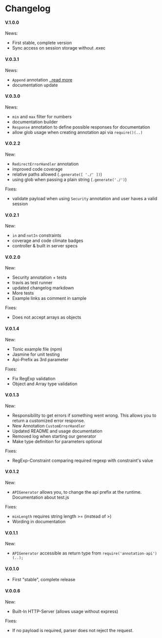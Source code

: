 # Changelog

#### V.1.0.0
News:
- First stable, complete version
- Sync access on session storage without .exec

#### V.0.3.1
News:
- `Append` annotation [..read more](annotations.md#L23)
- documentation update

#### V.0.3.0
News:
- `min` and `max` filter for numbers
- documentation builder
- `Response` annotation to define possible responses for documentation
- allow glob usage when creating annotation api via `require()(..)`

#### V.0.2.2
New:
- `RedirectErrorHandler` annotation
- improved code coverage
- relative paths allowed (`.generate([ './' ])`)
- using glob when passing a plain string (`.generate('./')`)

Fixes:
- validate payload when using `Security` annotation and user haves a valid session

#### V.0.2.1
New:
- `in` and `notIn` constraints
- coverage and code climate badges
- controller & built in server specs

#### V.0.2.0
New:
- Security annotation + tests
- travis as test runner
- updated changelog markdown
- More tests
- Example links as comment in sample

Fixes:
- Does not accept arrays as objects

#### V.0.1.4
New:
- Tonic example file (npm)
- Jasmine for unit testing
- Api-Prefix as 3rd parameter

Fixes:
- Fix RegExp validation
- Object and Array type validation

#### V.0.1.3
New:  
- Responsibility to get errors if something went wrong. This allows you to return a customized error response.  
- New Annotation `CustomErrorHandler`  
- Updated README and usage documentation  
- Removed log when starting our generator  
- Make type definition for parameters optional 

Fixes:  
- RegExp-Constraint comparing required regexp with constraint's value 

#### V.0.1.2
New:  
- `APIGenerator` allows you, to change the api prefix at the runtime.  
Documentation about test.js

Fixes:  
- `minLength` requires string length >= (instead of >)  
- Wording in documentation

#### V.0.1.1
New:  
- `APIGenerator` accessible as return type from `require('annotation-api')(..);`

#### V.0.1.0 
- First "stable", complete release

#### V.0.0.6
New:  
- Built-In HTTP-Server (allows usage without express)

Fixes:  
- If no payload is required, parser does not reject the request.
